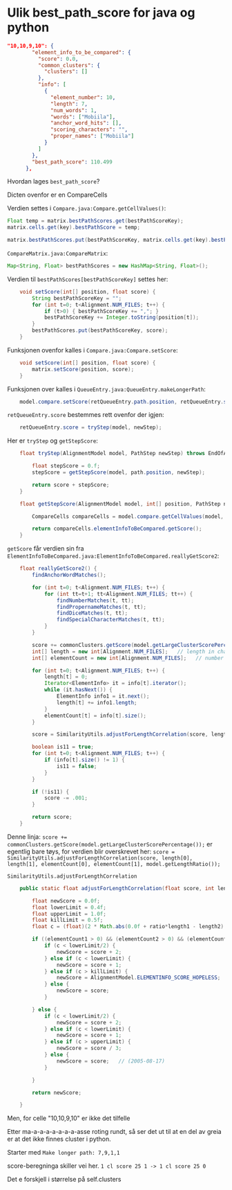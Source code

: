 # Ulik best_path_score for java og python

```json
"10,10,9,10": {
        "element_info_to_be_compared": {
          "score": 0.0,
          "common_clusters": {
            "clusters": []
          },
          "info": [
            {
              "element_number": 10,
              "length": 7,
              "num_words": 1,
              "words": ["Mobiila"],
              "anchor_word_hits": [],
              "scoring_characters": "",
              "proper_names": ["Mobiila"]
            }
          ]
        },
        "best_path_score": 110.499
      },
```

Hvordan lages `best_path_score`?

Dicten ovenfor er en CompareCells

Verdien settes i `Compare.java:Compare.getCellValues()`:

```java
Float temp = matrix.bestPathScores.get(bestPathScoreKey);
matrix.cells.get(key).bestPathScore = temp;

matrix.bestPathScores.put(bestPathScoreKey, matrix.cells.get(key).bestPathScore);
```

`CompareMatrix.java:CompareMatrix`:

```java
Map<String, Float> bestPathScores = new HashMap<String, Float>();
```

Verdien til `bestPathScores[bestPathScoreKey]` settes her:

```java
    void setScore(int[] position, float score) {
        String bestPathScoreKey = "";
        for (int t=0; t<Alignment.NUM_FILES; t++) {
            if (t>0) { bestPathScoreKey += ","; }
            bestPathScoreKey += Integer.toString(position[t]);
        }
        bestPathScores.put(bestPathScoreKey, score);
    }
```

Funksjonen ovenfor kalles i `Compare.java:Compare.setScore`:

```java
    void setScore(int[] position, float score) {
        matrix.setScore(position, score);
    }
```

Funksjonen over kalles i `QueueEntry.java:QueueEntry.makeLongerPath`:

```java
    model.compare.setScore(retQueueEntry.path.position, retQueueEntry.score);
```

`retQueueEntry.score` bestemmes rett ovenfor der igjen:

```java
    retQueueEntry.score = tryStep(model, newStep);
```

Her er `tryStep` og `getStepScore`:

```java
    float tryStep(AlignmentModel model, PathStep newStep) throws EndOfAllTextsException, EndOfTextException, BlockedException {

        float stepScore = 0.f;
        stepScore = getStepScore(model, path.position, newStep);

        return score + stepScore;
    }

    float getStepScore(AlignmentModel model, int[] position, PathStep newStep) throws EndOfAllTextsException, EndOfTextException, BlockedException {

        CompareCells compareCells = model.compare.getCellValues(model, position, newStep);

        return compareCells.elementInfoToBeCompared.getScore();
    }
```

`getScore` får verdien sin fra `ElementInfoToBeCompared.java:ElementInfoToBeCompared.reallyGetScore2`:

```java
    float reallyGetScore2() {
        findAnchorWordMatches();

        for (int t=0; t<Alignment.NUM_FILES; t++) {
            for (int tt=t+1; tt<Alignment.NUM_FILES; tt++) {
                findNumberMatches(t, tt);
                findPropernameMatches(t, tt);
                findDiceMatches(t, tt);
                findSpecialCharacterMatches(t, tt);
            }
        }

        score += commonClusters.getScore(model.getLargeClusterScorePercentage());
        int[] length = new int[Alignment.NUM_FILES];   // length in chars of the relevant elements of each text
        int[] elementCount = new int[Alignment.NUM_FILES];   // number of relevant elements from each text

        for (int t=0; t<Alignment.NUM_FILES; t++) {
            length[t] = 0;
            Iterator<ElementInfo> it = info[t].iterator();
            while (it.hasNext()) {
                ElementInfo info1 = it.next();
                length[t] += info1.length;
            }
            elementCount[t] = info[t].size();
        }

        score = SimilarityUtils.adjustForLengthCorrelation(score, length[0], length[1], elementCount[0], elementCount[1], model.getLengthRatio());

        boolean is11 = true;
        for (int t=0; t<Alignment.NUM_FILES; t++) {
            if (info[t].size() != 1) {
                is11 = false;
            }
        }

        if (!is11) {
            score -= .001;
        }

        return score;
    }
```

Denne linja: `score += commonClusters.getScore(model.getLargeClusterScorePercentage());`
er egentlig bare tøys, for verdien blir overskrevet her:
`score = SimilarityUtils.adjustForLengthCorrelation(score, length[0], length[1], elementCount[0], elementCount[1], model.getLengthRatio());`

`SimilarityUtils.adjustForLengthCorrelation`

```java
    public static float adjustForLengthCorrelation(float score, int length1, int length2, int elementCount1, int elementCount2, float ratio) {

        float newScore = 0.0f;
        float lowerLimit = 0.4f;
        float upperLimit = 1.0f;
        float killLimit = 0.5f;
        float c = (float)(2 * Math.abs(0.0f + ratio*length1 - length2) / (ratio*length1 + length2));

        if ((elementCount1 > 0) && (elementCount2 > 0) && (elementCount1 != elementCount2)) {
            if (c < lowerLimit/2) {
                newScore = score + 2;
            } else if (c < lowerLimit) {
                newScore = score + 1;
            } else if (c > killLimit) {
                newScore = AlignmentModel.ELEMENTINFO_SCORE_HOPELESS;   // 2006-09-20
            } else {
                newScore = score;
            }

        } else {
            if (c < lowerLimit/2) {
                newScore = score + 2;
            } else if (c < lowerLimit) {
                newScore = score + 1;
            } else if (c > upperLimit) {
                newScore = score / 3;
            } else {
                newScore = score;   // (2005-08-17)
            }

        }

        return newScore;

    }
```

Men, for celle "10,10,9,10" er ikke det tilfelle

Etter ma-a-a-a-a-a-a-a-asse roting rundt, så ser det ut til at en del av greia er at det ikke finnes cluster i python.

Starter med `Make longer path: 7,9,1,1`

score-beregninga skiller vei her.
`1 cl score 25 1 -> 1 cl score 25 0`

Det e forskjell i størrelse på self.clusters
